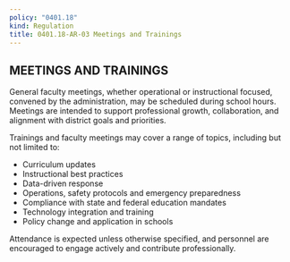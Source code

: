 ```yaml
---
policy: "0401.18"
kind: Regulation
title: 0401.18-AR-03 Meetings and Trainings
---
```


## MEETINGS AND TRAININGS

General faculty meetings, whether operational or instructional focused, convened by the administration, may be scheduled during school hours. Meetings are intended to support professional growth, collaboration, and alignment with district goals and priorities.

Trainings and faculty meetings may cover a range of topics, including but not limited to:
- Curriculum updates 
- Instructional best practices
- Data-driven response
- Operations, safety protocols and emergency preparedness
- Compliance with state and federal education mandates
- Technology integration and training
- Policy change and application in schools

Attendance is expected unless otherwise specified, and personnel are encouraged to engage actively and contribute professionally. 